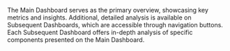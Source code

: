 The Main Dashboard serves as the primary overview, showcasing key metrics and insights. Additional, detailed analysis is available on Subsequent Dashboards, which are accessible through navigation buttons. Each Subsequent Dashboard offers in-depth analysis of specific components presented on the Main Dashboard.
